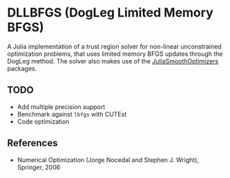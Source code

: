 # DLLBFGS (DogLeg Limited Memory BFGS)
A Julia implementation of a trust region solver for non-linear unconstrained optimization problems, that uses limited memory BFGS updates through the DogLeg method. The solver also makes use of the [JuliaSmoothOptimizers](https://github.com/JuliaSmoothOptimizers) packages.

## TODO

* Add multiple precision support
* Benchmark against `lbfgs` with CUTEst
* Code optimization

## References

* Numerical Optimization (Jorge Nocedal and Stephen J. Wright), Springer, 2006
